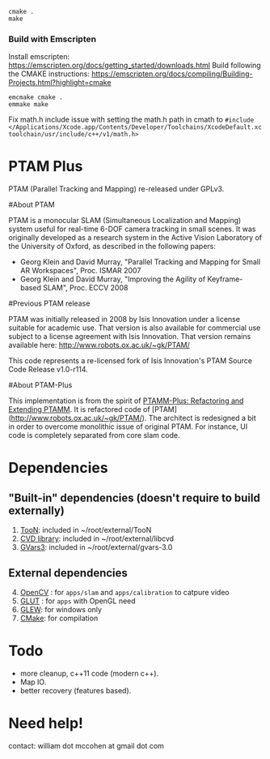 ```
cmake .
make
```
### Build with Emscripten
Install emscripten: https://emscripten.org/docs/getting_started/downloads.html
Build following the CMAKE instructions: https://emscripten.org/docs/compiling/Building-Projects.html?highlight=cmake
```
emcmake cmake .
emmake make
```
Fix math.h include issue with setting the math.h path in cmath to `#include </Applications/Xcode.app/Contents/Developer/Toolchains/XcodeDefault.xctoolchain/usr/include/c++/v1/math.h>`

PTAM Plus
============

PTAM (Parallel Tracking and Mapping) re-released under GPLv3.

#About PTAM

PTAM is a monocular SLAM (Simultaneous Localization and Mapping) system useful for real-time
6-DOF camera tracking in small scenes. It was originally developed as a research system in the Active 
Vision Laboratory of the University of Oxford, as described in the following papers:

- Georg Klein and David Murray, "Parallel Tracking and Mapping for Small AR Workspaces", Proc. ISMAR 2007
- Georg Klein and David Murray, "Improving the Agility of Keyframe-based SLAM", Proc. ECCV 2008

#Previous PTAM release

PTAM was initially released in 2008 by Isis Innovation under a license suitable for
academic use. That version is also available for commercial use subject to a license
agreement with Isis Innovation. That version remains available here:
http://www.robots.ox.ac.uk/~gk/PTAM/

This code represents a re-licensed fork of Isis Innovation's PTAM Source Code Release v1.0-r114.

#About PTAM-Plus

This implementation is from the spirit of
[PTAMM-Plus: Refactoring and Extending PTAMM](http://www.icg.tugraz.at/Members/thanh/publications/ptamm-plus-refactoring-and-extending-ptamm-1).
It is refactored code of [PTAM] (http://www.robots.ox.ac.uk/~gk/PTAM/).
The architect is redesigned a bit in order to overcome monolithic issue of original PTAM.
For instance,  UI code is completely separated from core slam code.

# Dependencies
## "Built-in" dependencies (doesn't require to build externally)
1. [TooN](http://www.edwardrosten.com/cvd/toon.html): included in ~/root/external/TooN
2. [CVD library](http://www.edwardrosten.com/cvd): included in ~/root/external/libcvd
3. [GVars3](http://www.edwardrosten.com/cvd/gvars3.html): included in ~/root/external/gvars-3.0

## External dependencies
4. [OpenCV](http://www.opencv.org) : for `apps/slam` and `apps/calibration` to catpure video
5. [GLUT](http://freeglut.sourceforge.net) : for `apps` with OpenGL need
6. [GLEW](http://glew.sourceforge.net): for windows only
7. [CMake](http://www.cmake.org): for compilation

# Todo
- more cleanup, c++11 code (modern c++).
- Map IO.
- better recovery (features based).

# Need help!
contact: william dot mccohen at gmail dot com